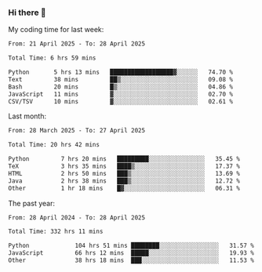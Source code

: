 ### Hi there 👋

My coding time for last week:

<!--START_SECTION:week-->

```txt
From: 21 April 2025 - To: 28 April 2025

Total Time: 6 hrs 59 mins

Python       5 hrs 13 mins   ██████████████████▓░░░░░░   74.70 %
Text         38 mins         ██▒░░░░░░░░░░░░░░░░░░░░░░   09.08 %
Bash         20 mins         █▒░░░░░░░░░░░░░░░░░░░░░░░   04.86 %
JavaScript   11 mins         ▓░░░░░░░░░░░░░░░░░░░░░░░░   02.70 %
CSV/TSV      10 mins         ▓░░░░░░░░░░░░░░░░░░░░░░░░   02.61 %
```

<!--END_SECTION:week-->

Last month:

<!--START_SECTION:month-->

```txt
From: 28 March 2025 - To: 27 April 2025

Total Time: 20 hrs 42 mins

Python         7 hrs 20 mins   █████████░░░░░░░░░░░░░░░░   35.45 %
TeX            3 hrs 35 mins   ████▒░░░░░░░░░░░░░░░░░░░░   17.37 %
HTML           2 hrs 50 mins   ███▒░░░░░░░░░░░░░░░░░░░░░   13.69 %
Java           2 hrs 38 mins   ███▒░░░░░░░░░░░░░░░░░░░░░   12.72 %
Other          1 hr 18 mins    █▓░░░░░░░░░░░░░░░░░░░░░░░   06.31 %
```

<!--END_SECTION:month-->

The past year:

<!--START_SECTION:year-->

```txt
From: 28 April 2024 - To: 28 April 2025

Total Time: 332 hrs 11 mins

Python             104 hrs 51 mins ████████░░░░░░░░░░░░░░░░░   31.57 %
JavaScript         66 hrs 12 mins  █████░░░░░░░░░░░░░░░░░░░░   19.93 %
Other              38 hrs 18 mins  ███░░░░░░░░░░░░░░░░░░░░░░   11.53 %
```

<!--END_SECTION:year-->
